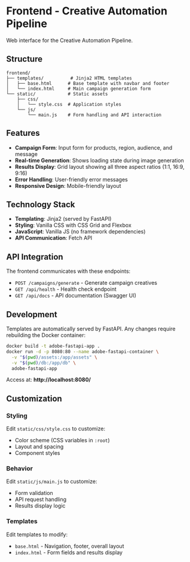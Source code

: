 # Frontend - Creative Automation Pipeline

Web interface for the Creative Automation Pipeline.

## Structure

```
frontend/
├── templates/          # Jinja2 HTML templates
│   ├── base.html      # Base template with navbar and footer
│   └── index.html     # Main campaign generation form
└── static/            # Static assets
    ├── css/
    │   └── style.css  # Application styles
    └── js/
        └── main.js    # Form handling and API interaction
```

## Features

- **Campaign Form**: Input form for products, region, audience, and message
- **Real-time Generation**: Shows loading state during image generation
- **Results Display**: Grid layout showing all three aspect ratios (1:1, 16:9, 9:16)
- **Error Handling**: User-friendly error messages
- **Responsive Design**: Mobile-friendly layout

## Technology Stack

- **Templating**: Jinja2 (served by FastAPI)
- **Styling**: Vanilla CSS with CSS Grid and Flexbox
- **JavaScript**: Vanilla JS (no framework dependencies)
- **API Communication**: Fetch API

## API Integration

The frontend communicates with these endpoints:

- `POST /campaigns/generate` - Generate campaign creatives
- `GET /api/health` - Health check endpoint
- `GET /api/docs` - API documentation (Swagger UI)

## Development

Templates are automatically served by FastAPI. Any changes require rebuilding the Docker container:

```bash
docker build -t adobe-fastapi-app .
docker run -d -p 8080:80 --name adobe-fastapi-container \
  -v "$(pwd)/assets:/app/assets" \
  -v "$(pwd)/db:/app/db" \
  adobe-fastapi-app
```

Access at: **http://localhost:8080/**

## Customization

### Styling
Edit `static/css/style.css` to customize:
- Color scheme (CSS variables in `:root`)
- Layout and spacing
- Component styles

### Behavior
Edit `static/js/main.js` to customize:
- Form validation
- API request handling
- Results display logic

### Templates
Edit templates to modify:
- `base.html` - Navigation, footer, overall layout
- `index.html` - Form fields and results display

